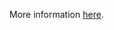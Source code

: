 More information [here](https://docs.prismacloud.io/en/enterprise-edition/policy-reference/azure-policies/azure-general-policies/ensure-that-azure-defender-is-set-to-on-for-azure-sql-database-servers).
